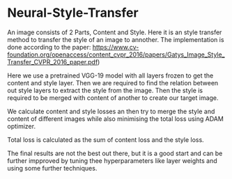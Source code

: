 # Neural-Style-Transfer
An image consists of 2 Parts, Content and Style. Here it is an style transfer method to transfer the style of an image to annother.
The implementation is done according to the paper: https://www.cv-foundation.org/openaccess/content_cvpr_2016/papers/Gatys_Image_Style_Transfer_CVPR_2016_paper.pdf)

Here we use a pretrained VGG-19 model with all layers frozen to get the content and style layer.
Then we are required to find the relation between out style layers to extract the style from the image.
Then the style is required to be merged with content of another to create our target image.

We calculate content and style losses an then try to merge the style and content of different images while also minimising the total loss using ADAM optimizer.

Total loss is calculated as the sum of content loss and the style loss.

The final results are not the best out there, but it is a good start and can be further impproved by tuning thee hyperparameters like layer weights and using some further techniques.
